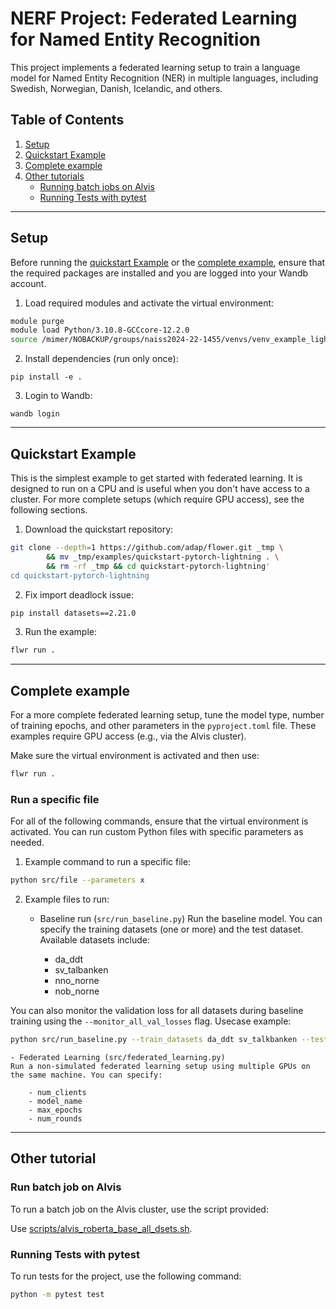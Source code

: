 # NERF Project: Federated Learning for Named Entity Recognition

This project implements a federated learning setup to train a language model for Named Entity Recognition (NER) in multiple languages, including Swedish, Norwegian, Danish, Icelandic, and others.

## Table of Contents

1. [Setup](#setup)
2. [Quickstart Example](#quickstart-example)
3. [Complete example](#complete-example)
4. [Other tutorials](#other-tutorials)
    - [Running batch jobs on Alvis](#running-batch-jobs-on-alvis)
    - [Running Tests with pytest](#running-tests-with-pytest)

---

## Setup

Before running the [quickstart Example](#quickstart-example) or the [complete example](#complete-example), ensure that the required packages are installed and you are logged into your Wandb account.

1. Load required modules and activate the virtual environment:

```bash
module purge
module load Python/3.10.8-GCCcore-12.2.0
source /mimer/NOBACKUP/groups/naiss2024-22-1455/venvs/venv_example_lightning/bin/activate
```
2. Install dependencies (run only once):
```
pip install -e .
```
3. Login to Wandb:
```
wandb login  
```
 
---

## Quickstart Example

This is the simplest example to get started with federated learning. It is designed to run on a CPU and is useful when you don't have access to a cluster. For more complete setups (which require GPU access), see the following sections.

1. Download the quickstart repository:

```bash
git clone --depth=1 https://github.com/adap/flower.git _tmp \
        && mv _tmp/examples/quickstart-pytorch-lightning . \
        && rm -rf _tmp && cd quickstart-pytorch-lightning'
cd quickstart-pytorch-lightning
```

2. Fix import deadlock issue:

```bash
pip install datasets==2.21.0
```

3. Run the example:

```bash
flwr run .
```

---


## Complete example

For a more complete federated learning setup, tune the model type, number of training epochs, and other parameters in the `pyproject.toml` file. These examples require GPU access (e.g., via the Alvis cluster).

Make sure the virtual environment is activated and then use: 

```bash
flwr run .
```

### Run a specific file


For all of the following commands, ensure that the virtual environment is activated. You can run custom Python files with specific parameters as needed.
1. Example command to run a specific file:
```bash
python src/file --parameters x
```
2. Example files to run:
    - Baseline run (`src/run_baseline.py`)
    Run the baseline model. You can specify the training datasets (one or more) and the test dataset. Available datasets include:

        - da_ddt
        - sv_talbanken
        - nno_norne
        - nob_norne

You can also monitor the validation loss for all datasets during baseline training using the `--monitor_all_val_losses` flag.
Usecase example:
```bash
python src/run_baseline.py --train_datasets da_ddt sv_talkbanken --test_dataset da_ddt --monitor_all_val_losses
```
    - Federated Learning (src/federated_learning.py)
    Run a non-simulated federated learning setup using multiple GPUs on the same machine. You can specify:

        - num_clients
        - model_name
        - max_epochs
        - num_rounds


---

## Other tutorial

### Run batch job on Alvis

To run a batch job on the Alvis cluster, use the script provided:

Use [scripts/alvis_roberta_base_all_dsets.sh](scripts/alvis_roberta_base_all_dsets.sh).

### Running Tests with pytest

To run tests for the project, use the following command:

```bash
python -m pytest test
```
